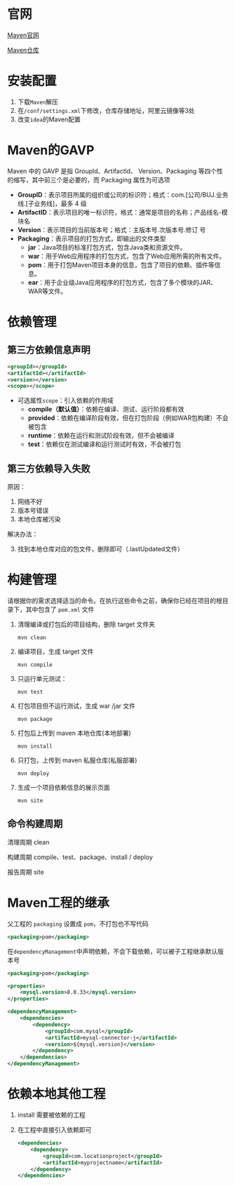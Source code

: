 # 官网

[Maven官网](https://maven.apache.org "Maven")

[Maven仓库](https://mvnrepository.com "mvnrepository")



# 安装配置

1. 下载`Maven`解压
2. 在`/conf/settings.xml`下修改，仓库存储地址，阿里云镜像等3处
3. 改变`idea`的Maven配置 



# Maven的GAVP

Maven 中的 GAVP 是指 Groupld、Artifactld、 Version、Packaging 等四个性的缩写，其中前三个是必要的，而 Packaging 属性为可选项

- **GroupID**：表示项目所属的组织或公司的标识符；格式：com.[公司/BUJ.业务线.[子业务线]，最多 4 级
-  **ArtifactID**：表示项目的唯一标识符，格式：通常是项目的名称；产品线名-模块名
- **Version**：表示项目的当前版本号；格式：主版本号.次版本号.修订 号
- **Packaging**：表示项目的打包方式，即输出的文件类型
  - **jar**：Java项目的标准打包方式，包含Java类和资源文件。
  - **war**：用于Web应用程序的打包方式，包含了Web应用所需的所有文件。
  - **pom**：用于打包Maven项目本身的信息，包含了项目的依赖、插件等信息。
  - **ear**：用于企业级Java应用程序的打包方式，包含了多个模块的JAR、WAR等文件。



# 依赖管理



## 第三方依赖信息声明

```xml
<groupId></groupId>
<artifactId></artifactId>
<version></version>
<scope></scope>
```

- 可选属性`scope`：引入依赖的作用域
  - **compile（默认值）**：依赖在编译、测试、运行阶段都有效
  - **provided**：依赖在编译阶段有效，但在打包阶段（例如WAR包构建）不会被包含
  - **runtime**：依赖在运行和测试阶段有效，但不会被编译
  - **test**：依赖仅在测试编译和运行测试时有效，不会被打包



## 第三方依赖导入失败

原因：

1. 网络不好
2. 版本号错误
3. 本地仓库被污染

解决办法：

3. 找到本地仓库对应的包文件，删除即可（.lastUpdated文件）



# 构建管理

请根据你的需求选择适当的命令。在执行这些命令之前，确保你已经在项目的根目录下，其中包含了 `pom.xml` 文件

1. 清理编译或打包后的项目结构，删除 target 文件夹

   ```
   mvn clean
   ```

2. 编译项目，生成 target 文件

   ```
   mvn compile
   ```

3. 只运行单元测试：

   ```
   mvn test
   ```

4. 打包项目但不运行测试，生成 war /jar 文件

   ```
   mvn package
   ```

5. 打包后上传到 maven 本地仓库(本地部署)

   ```
   mvn install
   ```

6. 只打包，上传到 maven 私服仓库(私服部署)

   ```
   mvn deploy
   ```

7. 生成一个项目依赖信息的展示页面

   ```
   mvn site
   ```



## 命令构建周期

清理周期 clean

构建周期 compile、test、package、install / deploy

报告周期 site



# Maven工程的继承

父工程的 `packaging` 设置成 `pom`，不打包也不写代码

```xml
<packaging>pom</packaging>
```

在`dependencyManagement`中声明依赖，不会下载依赖，可以被子工程继承默认版本号

```xml
<packaging>pom</packaging>

<properties>
    <mysql.version>8.0.33</mysql.version>
</properties>

<dependencyManagement>
    <dependencies>
        <dependency>
            <groupId>com.mysql</groupId>
            <artifactId>mysql-connector-j</artifactId>
            <version>${mysql.version}</version>
        </dependency>
    </dependencies>
</dependencyManagement>
```



# 依赖本地其他工程

1. install 需要被依赖的工程

2. 在工程中直接引入依赖即可

   ```xml
   <dependencies>
       <dependency>
           <groupId>com.locationproject</groupId>
           <artifactId>myprojectname</artifactId>
       </dependency>
   </dependencies>
   ```

   